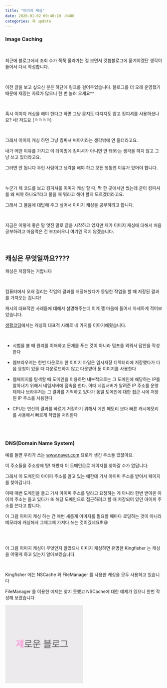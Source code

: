 ```yaml
---
title: "이미지 캐싱"
date: 2020-01-02 09:40:10 -0400
categories: 졔 update
---
```



### Image Caching

<br>

최근에 블로그에서 조회 수가 쭉쭉 올라가는 걸 보면서 깃헙블로그에 옮겨야겠단 생각이 들어서 다시 작성합니다.

<br>

이전 글을 보고 싶으신 분은 하단에 링크를 걸어두었습니다.
블로그를 더 오래 운영했기 때문에 재밌는 자료가 많으니 한 번 놀러 오세요^^

<br>

혹시 이미지 캐싱을 해야 한다고 하면 그냥 묻지도 따지지도 않고 킹피셔를 사용하셨나요?
네! 저도요 (ㅋㅋㅋㅋ)

<br>

그래서 이미지 캐싱 하면 그냥 킹피셔 써야지라는 생각밖에 안 들더라고요.

내가 어떤 이유를 가지고 이 타이밍에 킹피셔가 아니면 안 돼!라는 생각을 하지 않고 그냥 쓰고 있더라고요.

그러면 안 됩니다 우린 사람이고 생각을 해야 하고 모든 행동엔 이유가 있어야 합니다.

<br>

누군가 제 코드를 보고 킹피셔를 이미지 캐싱 할 때, 딱 한 곳에서만 썼는데 굳이 킹피셔를 왜 써야 하나요?라고 물을 때 뭐라고 해야 할지 모르겠더라고요.

그래서 그 물음에 대답해 주고 싶어서 이미지 캐싱을 공부하려고 합니다.

<br>

지금은 이렇게 좋은 말 멋진 말로 글을 시작하고 있지만 제가 이미지 캐싱에 대해서 처음 공부하려고 마음먹은 건 부끄러우니 여기엔 적지 않겠습니다.

<br>

## 캐싱은 무엇일까요????

캐싱은 저장하는 거랍니다

<br>

컴퓨터에서 오래 걸리는 작업의 결과를 저장해놨다가 동일한 작업을 할 때 저장된 결과를 가져오는 겁니다!

캐시의 대표적인 사례들에 대해서 설명해주는데 이게 젤 마음에 들어서 자세하게 적어보았습니다.

[생활코딩](https://opentutorials.org/course/697/3839)에서는 캐싱의 대표적 사례로 네 가지를 이야기해줬습니다.

<br>

- 시험을 볼 때 원리를 이해하고 문제를 푸는 것이 아니라 덤프를 외워서 답안을 작성한다

- 웹브라우저는 한번 다운로드 한 이미지 파일은 임시저장 디렉터리에 저장했다가 다음 요청이 있을 때 다운로드하지 않고 다운받아 둔 이미지를 사용한다

- 웹페이지를 탐색할 때 도메인을 이용하면 내부적으로는 그 도메인에 해당하는 IP를 알아내기 위해서 네임서버에 접속을 한다. 이때 네임서버가 알려준 IP 주소를 운영체제나 브라우저는 그 결과를 기억하고 있다가 동일 도메인에 대한 접근 시에 저장된 IP 주소를 사용한다

- CPU는 연산의 결과를 빠르게 저장하기 위해서 메인 메모리 보다 빠른 캐시메모리를 사용해서 빠르게 작업을 처리한다

<br>

<br>

### DNS(Domain Name System)

예를 들면 우리가 쓰는 www.naver.com 요로케 생긴 주소들 있잖아요.

이 주소들을 주소창에 땅! 쳐봤자 이 도메인으로 페이지를 찾아갈 수가 없답니다.

그래서 이 도메인의 아이피 주소를 알고 있는 애한테 가서 아이피 주소를 받아서 페이지를 찾아갑니다.

이때 매번 도메인을 들고 가서 아이피 주소를 달라고 요청하는 게 아니라 한번 받아온 아이피 주소는 들고 있다가 또 해당 도메인으로 접근하려고 할 때 저장되어 있던 아이피 주소를 쓴다고 합니다.

아 그럼 이미지 캐싱 하는 건 매번 새롭게 이미지를 필요할 때마다 로딩하는 것이 아니라 메모리에 캐싱해서 그때그때 가져다 쓰는 것이겠네요!!!😆


<br>

<br>

아 그럼 이미지 캐싱이 무엇인지 알았으니 이미지 캐싱하면 유명한 Kingfisher 는 캐싱을 어떻게 하고 있는지 알아보겠습니다.

<br>

Kingfisher 에는 NSCache 와 FileManager 를 사용한 캐싱을 모두 사용하고 있습니다

FileManager 를 이용한 예제는 찾지 못했고 NSCache에 대한 예제가 있으니 한번 작성해 보겠습니다





[<img width="250" src="/assets/images/avatar.jpg" alt="졔로운블로그">](https://blog.naver.com/taerg89/221689280589)
